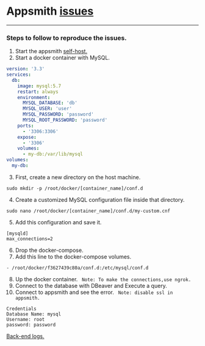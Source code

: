 # Appsmith [issues](https://discord.com/channels/725602949748752515/1022081904087941130)
--------------------------
### Steps to follow to reproduce the issues.
1. Start the appsmith [self-host.](https://docs.appsmith.com/getting-started/setup/installation-guides/docker)
2. Start a docker container with MySQL.
```yaml
version: '3.3'
services:
  db:
    image: mysql:5.7
    restart: always
    environment:
      MYSQL_DATABASE: 'db'
      MYSQL_USER: 'user'
      MYSQL_PASSWORD: 'password'
      MYSQL_ROOT_PASSWORD: 'password'
    ports:
      - '3306:3306'
    expose:
      - '3306'
    volumes:
      - my-db:/var/lib/mysql
volumes:
  my-db:
```
3. First, create a new directory on the host machine.
```console
sudo mkdir -p /root/docker/[container_name]/conf.d
```
4. Create a customized MySQL configuration file inside that directory.
```console
sudo nano /root/docker/[container_name]/conf.d/my-custom.cnf
```
5. Add this configuration and save it.
```nano
[mysqld]
max_connections=2
```
6. Drop the docker-compose.
7. Add this line to the docker-compose volumes.
```console
- /root/docker/f3627439c80a/conf.d:/etc/mysql/conf.d

```
8. Up the docker container.
` Note: To make the connections,use ngrok.`
9. Connect to the database with DBeaver and Execute a query.
10. Connect to appsmith and see the error.
` Note: disable ssl in appsmith.`

```conosle
Credentials
Database Name: mysql
Username: root
password: password
```

[Back-end logs.](https://www.udrop.com/7lqM/backend-2c38e872f1a0.log)